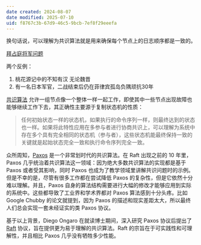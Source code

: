 ```yaml
---
date created: 2024-08-07
date modified: 2025-07-10
uid: f8767c3b-67d9-46c5-9bcb-7ef8f29eeefa
---
```


换句话说，可以理解为共识算法就是用来确保每个节点上的日志顺序都是一致的。

<!-- more -->

[拜占庭将军问题](拜占庭将军问题)

两个反例：

1. 桃花源记中的不知有汉 无论魏晋
2. 有一名日本军官，二战结束后仍在菲律宾孤岛负隅顽抗30年

[共识算法](1%20一切皆项目/搁置中/Q2：做CS的经典lab%201/Q2：做CS的经典lab/共识算法.md) 允许一组节点像一个整体一样一起工作，即使其中一些节点出现故障也能够继续工作下去，其正确性主要源于复制状态机的性质：

> 任何初始状态一样的状态机，如果执行的命令序列一样，则最终达到的状态也一样。如果将此特性应用在多参与者进行协商共识上，可以理解为系统中存在多个具有完全相同的状态机（参与者），这些状态机能最终保持一致的关键就是起始状态完全一致和执行命令序列完全一致。

众所周知，[Paxos](Paxos) 是一个非常划时代的共识算法。在 Raft 出现之前的 10 年里，Paxos 几乎统治着共识算法这一领域：因为绝大多数共识算法的实现都是基于 Paxos 或者受其影响，同时 Paxos 也成为了教学领域里讲解共识问题时的示例。但是不幸的是，尽管有很多工作都在尝试降低 Paxos 的复杂性，但是它依然十分难以理解。并且，Paxos 自身的算法结构需要进行大幅的修改才能够应用到实际的系统中。这些都导致了工业界和学术界都对 Paxos 算法感到十分头疼。比如 Google Chubby 的论文就提到，因为 Paxos 的描述和现实差距太大，所以最终人们总会实现一套未经证实的类 Paxos 协议。

基于以上背景，Diego Ongaro 在就读博士期间，深入研究 Paxos 协议后提出了 [Raft](1%20一切皆项目/搁置中/Q2：做CS的经典lab%201/Q2：做CS的经典lab/Raft.md) 协议，旨在提供更为易于理解的共识算法。Raft 的宗旨在于可实践性和可理解性，并且相比 Paxos 几乎没有牺牲多少性能。
